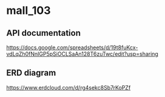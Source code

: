 # mall_103

## API documentation

https://docs.google.com/spreadsheets/d/19t8fuKcx-vdLqZh0fNnIGP5pSiOCLSaAn128T6zuTwc/edit?usp=sharing

## ERD diagram

https://www.erdcloud.com/d/rg4sekc8Sb7rKoPZf
